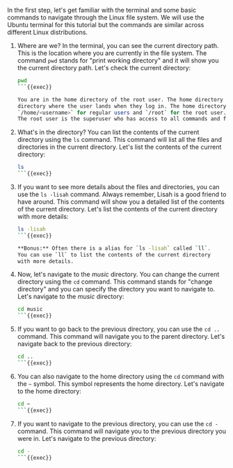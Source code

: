 In the first step, let's get familiar with the terminal and some basic
commands to navigate through the Linux file system. We will use the Ubuntu
terminal for this tutorial but the commands are similar across different
Linux distributions.

1. Where are we? In the terminal, you can see the current directory path.
   This is the location where you are currently in the file system.
   The command `pwd` stands for "print working directory" and it will show
   you the current directory path. Let's check the current directory:

    ```bash
    pwd
    ```{{exec}}
    
    You are in the home directory of the root user. The home directory is the default
    directory where the user lands when they log in. The home directory is usually
    `/home/<username>` for regular users and `/root` for the root user.
    The root user is the superuser who has access to all commands and files on the system.

2. What's in the directory? You can list the contents of the current
   directory using the `ls` command. This command will list all the
   files and directories in the current directory. Let's list the
   contents of the current directory:

   ```bash
   ls
   ```{{exec}}

3. If you want to see more details about the files and directories, 
   you can use the `ls -lisah` command. Always remember, Lisah is a
   good friend to have around. This command will show you a detailed
   list of the contents of the current directory. Let's list the
   contents of the current directory with more details:

    ```bash
    ls -lisah
    ```{{exec}}
    
    **Bonus:** Often there is a alias for `ls -lisah` called `ll`. 
    You can use `ll` to list the contents of the current directory 
    with more details.

4. Now, let's navigate to the *music* directory. You can change the
   current directory using the `cd` command. This command stands for
   "change directory" and you can specify the directory you want to
   navigate to. Let's navigate to the *music* directory:

    ```bash
    cd music
    ```{{exec}}

5. If you want to go back to the previous directory, you can use the
   `cd ..` command. This command will navigate you to the parent
   directory. Let's navigate back to the previous directory:

    ```bash
    cd ..
    ```{{exec}}
   
 
6. You can also navigate to the home directory using the `cd` command
   with the `~` symbol. This symbol represents the home directory. Let's
   navigate to the home directory:

    ```bash
    cd ~
    ```{{exec}}

7. If you want to navigate to the previous directory, you can use the
   `cd -` command. This command will navigate you to the previous
   directory you were in. Let's navigate to the previous directory:

    ```bash
    cd -
    ```{{exec}}
